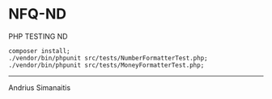 # NFQ-ND 
PHP TESTING ND

    composer install;
    ./vendor/bin/phpunit src/tests/NumberFormatterTest.php;
    ./vendor/bin/phpunit src/tests/MoneyFormatterTest.php;
    
    
------
Andrius Simanaitis